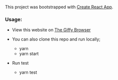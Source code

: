 This project was bootstrapped with [Create React App](https://github.com/facebook/create-react-app).

### Usage:
- View this website on [The Giffy Browser](https://chrisjosh-ribyfinance.netlify.app/)
- You can also clone this repo and run locally;
    - yarn 
    - yarn start
    
- Run test
    - yarn test 
